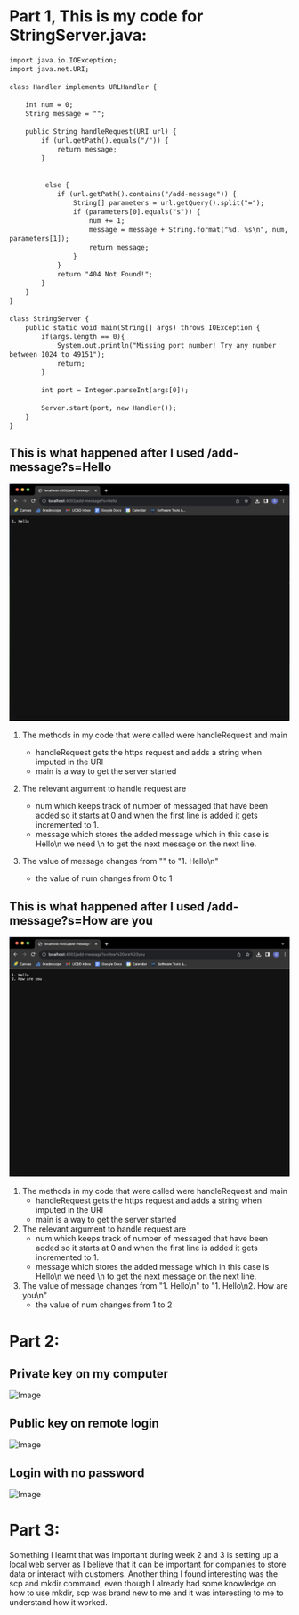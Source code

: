 # Part 1, This is my code for StringServer.java:

```
import java.io.IOException;
import java.net.URI;

class Handler implements URLHandler {
    
    int num = 0;
    String message = "";

    public String handleRequest(URI url) {
        if (url.getPath().equals("/")) {
            return message;
        } 
           
            
         else {
            if (url.getPath().contains("/add-message")) {
                String[] parameters = url.getQuery().split("=");
                if (parameters[0].equals("s")) {
                    num += 1;
                    message = message + String.format("%d. %s\n", num, parameters[1]);
                    return message;
                }
            }
            return "404 Not Found!";
        }
    }
}

class StringServer {
    public static void main(String[] args) throws IOException {
        if(args.length == 0){
            System.out.println("Missing port number! Try any number between 1024 to 49151");
            return;
        }

        int port = Integer.parseInt(args[0]);

        Server.start(port, new Handler());
    }
}

```

## This is what happened after I used /add-message?s=Hello
![Image](AddHello.png)

1) The methods in my code that were called were handleRequest and main
   - handleRequest gets the https request and adds a string when imputed in the URl
   - main is a way to get the server started
     
2) The relevant argument to handle request are
   - num which keeps track of number of messaged that have been added so it starts at 0 and when the first line is added it gets incremented to 1.
   - message which stores the added message which in this case is Hello\n we need \n to get the next message on the next line.
     
3) The value of message changes from "" to "1. Hello\n"
   - the value of num changes from 0 to 1
## This is what happened after I used /add-message?s=How are you
![Image](AddHowareyou.png)

1) The methods in my code that were called were handleRequest and main
   - handleRequest gets the https request and adds a string when imputed in the URl
   - main is a way to get the server started
2) The relevant argument to handle request are
   - num which keeps track of number of messaged that have been added so it starts at 0 and when the first line is added it gets incremented to 1.
   - message which stores the added message which in this case is Hello\n we need \n to get the next message on the next line.
3) The value of message changes from "1. Hello\n" to "1. Hello\n2. How are you\n"
   - the value of num changes from 1 to 2

# Part 2:

## Private key on my computer

![Image](private_on_mac)


## Public key on remote login

![Image](public_on_remote)

## Login with no password

![Image](logging_on)


# Part 3:

Something I learnt that was important during week 2 and 3 is setting up a local web server as I believe that it can be important for companies to store data or interact with customers. Another thing I found interesting was the scp and mkdir command, even though I already had some knowledge on how to use mkdir, scp was brand new to me and it was interesting to me to understand how it worked.

